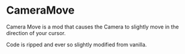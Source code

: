 # CameraMove

Camera Move is a mod that causes the Camera to slightly move in the direction of your cursor.

Code is ripped and ever so slightly modified from vanilla.
